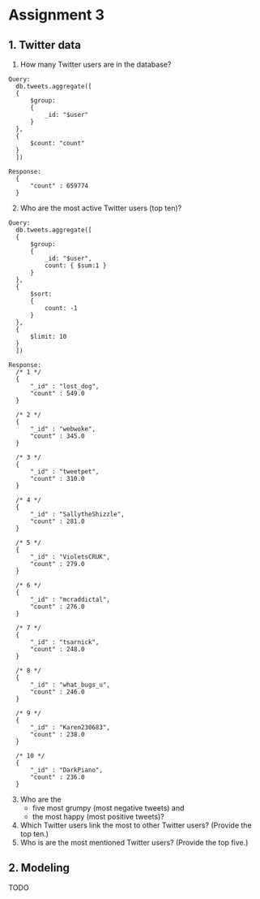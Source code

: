 # Assignment 3

## 1. Twitter data
1. How many Twitter users are in the database?

  ```
  Query:
	db.tweets.aggregate([
	{
        $group:
        {
            _id: "$user"
        }
    },
    {
        $count: "count"
    }
	])
  ```

  ```
  Response:
	{
        "count" : 659774
	}
  ```

2. Who are the most active Twitter users (top ten)?

  ```
  Query:
	db.tweets.aggregate([
	{
        $group:
        {
            _id: "$user",
            count: { $sum:1 }
        }
    },
    {
        $sort:
        {
            count: -1
        }
    },
    {
        $limit: 10
    }
	])
  ```

  ```
  Response:
	/* 1 */
	{
	    "_id" : "lost_dog",
	    "count" : 549.0
	}

	/* 2 */
	{
	    "_id" : "webwoke",
	    "count" : 345.0
	}

	/* 3 */
	{
	    "_id" : "tweetpet",
	    "count" : 310.0
	}

	/* 4 */
	{
	    "_id" : "SallytheShizzle",
	    "count" : 281.0
	}

	/* 5 */
	{
	    "_id" : "VioletsCRUK",
	    "count" : 279.0
	}

	/* 6 */
	{
	    "_id" : "mcraddictal",
	    "count" : 276.0
	}

	/* 7 */
	{
	    "_id" : "tsarnick",
	    "count" : 248.0
	}

	/* 8 */
	{
	    "_id" : "what_bugs_u",
	    "count" : 246.0
	}

	/* 9 */
	{
	    "_id" : "Karen230683",
	    "count" : 238.0
	}

	/* 10 */
	{
	    "_id" : "DarkPiano",
	    "count" : 236.0
	}
  ```

3. Who are the 
	  * five most grumpy (most negative tweets) and 
	  * the most happy (most positive tweets)? 
4. Which Twitter users link the most to other Twitter users? (Provide the top ten.)
5. Who is are the most mentioned Twitter users? (Provide the top five.)

## 2. Modeling
TODO
